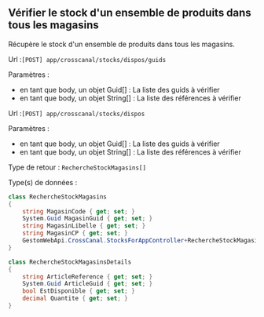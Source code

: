 ## <span id='stockenmagasin'>Vérifier le stock d'un ensemble de produits dans tous les magasins</span>

Récupère le stock d'un ensemble de produits dans tous les magasins.

Url :`[POST] app/crosscanal/stocks/dispos/guids`

Paramètres : 

- en tant que body, un objet Guid[] : La liste des guids à vérifier
- en tant que body, un objet String[] : La liste des références à vérifier

Url :`[POST] app/crosscanal/stocks/dispos`

Paramètres : 

- en tant que body, un objet Guid[] : La liste des guids à vérifier
- en tant que body, un objet String[] : La liste des références à vérifier

Type de retour : `RechercheStockMagasins[]`

Type(s) de données :

```csharp
class RechercheStockMagasins
{
	string MagasinCode { get; set; }
	System.Guid MagasinGuid { get; set; }
	string MagasinLibelle { get; set; }
	string MagasinCP { get; set; }
	GestomWebApi.CrossCanal.StocksForAppController+RechercheStockMagasinsDetails[] Produits { get; set; }
}

class RechercheStockMagasinsDetails
{
	string ArticleReference { get; set; }
	System.Guid ArticleGuid { get; set; }
	bool EstDisponible { get; set; }
	decimal Quantite { get; set; }
}

```

